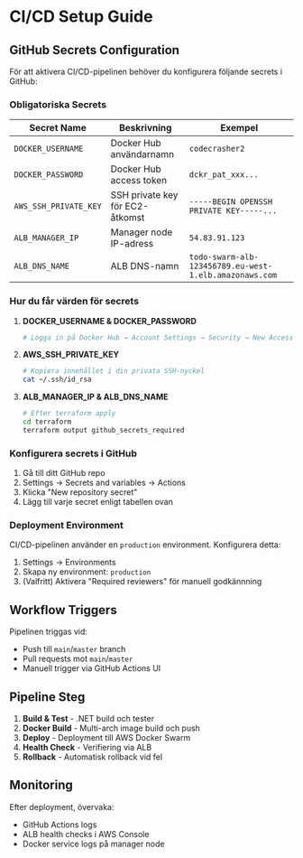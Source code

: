 # CI/CD Setup Guide

## GitHub Secrets Configuration

För att aktivera CI/CD-pipelinen behöver du konfigurera följande secrets i GitHub:

### Obligatoriska Secrets

| Secret Name | Beskrivning | Exempel |
|-------------|-------------|---------|
| `DOCKER_USERNAME` | Docker Hub användarnamn | `codecrasher2` |
| `DOCKER_PASSWORD` | Docker Hub access token | `dckr_pat_xxx...` |
| `AWS_SSH_PRIVATE_KEY` | SSH private key för EC2-åtkomst | `-----BEGIN OPENSSH PRIVATE KEY-----...` |
| `ALB_MANAGER_IP` | Manager node IP-adress | `54.83.91.123` |
| `ALB_DNS_NAME` | ALB DNS-namn | `todo-swarm-alb-123456789.eu-west-1.elb.amazonaws.com` |

### Hur du får värden för secrets

1. **DOCKER_USERNAME & DOCKER_PASSWORD**
   ```bash
   # Logga in på Docker Hub → Account Settings → Security → New Access Token
   ```

2. **AWS_SSH_PRIVATE_KEY**
   ```bash
   # Kopiera innehållet i din privata SSH-nyckel
   cat ~/.ssh/id_rsa
   ```

3. **ALB_MANAGER_IP & ALB_DNS_NAME**
   ```bash
   # Efter terraform apply
   cd terraform
   terraform output github_secrets_required
   ```

### Konfigurera secrets i GitHub

1. Gå till ditt GitHub repo
2. Settings → Secrets and variables → Actions
3. Klicka "New repository secret"
4. Lägg till varje secret enligt tabellen ovan

### Deployment Environment

CI/CD-pipelinen använder en `production` environment. Konfigurera detta:

1. Settings → Environments
2. Skapa ny environment: `production`
3. (Valfritt) Aktivera "Required reviewers" för manuell godkännning

## Workflow Triggers

Pipelinen triggas vid:
- Push till `main`/`master` branch
- Pull requests mot `main`/`master`
- Manuell trigger via GitHub Actions UI

## Pipeline Steg

1. **Build & Test** - .NET build och tester
2. **Docker Build** - Multi-arch image build och push
3. **Deploy** - Deployment till AWS Docker Swarm
4. **Health Check** - Verifiering via ALB
5. **Rollback** - Automatisk rollback vid fel

## Monitoring

Efter deployment, övervaka:
- GitHub Actions logs
- ALB health checks i AWS Console
- Docker service logs på manager node
